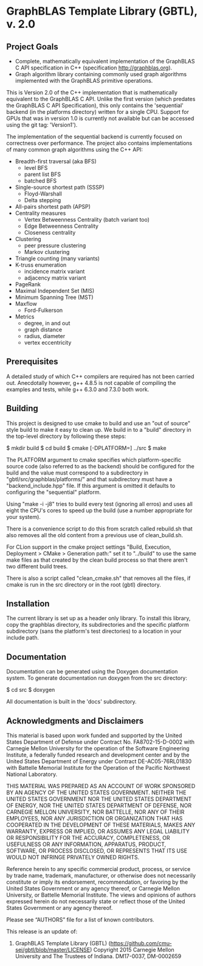 # GraphBLAS Template Library (GBTL), v. 2.0

## Project Goals

* Complete, mathematically equivalent implementation of the GraphBLAS C API
specification in C++ (specification http://graphblas.org).
* Graph algorithm library containing commonly used graph algorithms
implemented with the GraphBLAS primitive operations.

This is Version 2.0 of the C++ implementation that is mathematically
equivalent to the GraphBLAS C API.  Unlike the first version (which
predates the GraphBLAS C API Specification), this only contains the
'sequential' backend (in the platforms directory) written for a single
CPU.  Support for GPUs that was in version 1.0 is currently not
available but can be accessed using the git tag: 'Version1').

The implementation of the sequential backend is currently focused on
correctness over performance.  The project also contains implementations of
many common graph algorithms using the C++ API:

* Breadth-first traversal (aka BFS)
  * level BFS
  * parent list BFS
  * batched BFS
* Single-source shortest path (SSSP)
  * Floyd-Warshall
  * Delta stepping
* All-pairs shortest path (APSP)
* Centrality measures
  * Vertex Betweenness Centrality (batch variant too)
  * Edge Betweenness Centrality
  * Closeness centrality
* Clustering
  * peer pressure clustering
  * Markov clustering
* Triangle counting (many variants)
* K-truss enumeration
  * incidence matrix variant
  * adjacency matrix variant
* PageRank
* Maximal Independent Set (MIS)
* Minimum Spanning Tree (MST)
* Maxflow
  * Ford-Fulkerson
* Metrics
  * degree, in and out
  * graph distance
  * radius, diameter
  * vertex eccentricity

## Prerequisites

A detailed study of which C++ compilers are required has not been carried
out.  Anecdotally however, g++ 4.8.5 is not capable of compiling the
examples and tests, while g++ 6.3.0 and 7.3.0 both work.

## Building

This project is designed to use cmake to build and use an "out of
source" style build to make it easy to clean up. We build in to a
"build" directory in the top-level directory by following these steps:

$ mkdir build
$ cd build
$ cmake [-DPLATFORM=<backend>] ../src
$ make

The PLATFORM argument to cmake specifies which platform-specific source
code (also referred to as the backend) should be configured for the build
and the value must correspond to a subdirectory in
"gbtl/src/graphblas/platforms/" and that subdirectory must have a
"backend_include.hpp" file.  If this argument is omitted it defaults to
configuring the "sequential" platform.

Using "make -i -j8" tries to build every test (ignoring all erros) and
uses all eight the CPU's cores to speed up the build (use a number
appropriate for your system).

There is a convenience script to do this from scratch called
rebuild.sh that also removes all the old content from a previous use
of clean_build.sh.

For CLion support in the cmake project settings "Build, Execution,
Deployment > CMake > Generation path:" set it to "../build" to use the
same make files as that created by the clean build process so that
there aren't two different build trees.

There is also a script called "clean_cmake.sh" that removes all the
files, if cmake is run in the src directory or in the root (gbtl)
directory.


## Installation

The current library is set up as a header only library.  To install this
library, copy the graphblas directory, its subdirectories and the
specific platform subdirectory (sans the platform's test directories) to
a location in your include path.

## Documentation

Documentation can be generated using the Doxygen documentation system.  To
generate documentation run doxygen from the src directory:

$ cd src
$ doxygen

All documentation is built in the 'docs' subdirectory.

## Acknowledgments and Disclaimers

This material is based upon work funded and supported by the United
States Department of Defense under Contract No. FA8702-15-D-0002 with
Carnegie Mellon University for the operation of the Software
Engineering Institute, a federally funded research and development
center and by the United States Department of Energy under Contract
DE-AC05-76RL01830 with Battelle Memorial Institute for the Operation
of the Pacific Northwest National Laboratory.

THIS MATERIAL WAS PREPARED AS AN ACCOUNT OF WORK SPONSORED BY AN
AGENCY OF THE UNITED STATES GOVERNMENT.  NEITHER THE UNITED STATES
GOVERNMENT NOR THE UNITED STATES DEPARTMENT OF ENERGY, NOR THE UNITED
STATES DEPARTMENT OF DEFENSE, NOR CARNEGIE MELLON UNIVERSITY, NOR
BATTELLE, NOR ANY OF THEIR EMPLOYEES, NOR ANY JURISDICTION OR
ORGANIZATION THAT HAS COOPERATED IN THE DEVELOPMENT OF THESE
MATERIALS, MAKES ANY WARRANTY, EXPRESS OR IMPLIED, OR ASSUMES ANY
LEGAL LIABILITY OR RESPONSIBILITY FOR THE ACCURACY, COMPLETENESS, OR
USEFULNESS OR ANY INFORMATION, APPARATUS, PRODUCT, SOFTWARE, OR
PROCESS DISCLOSED, OR REPRESENTS THAT ITS USE WOULD NOT INFRINGE
PRIVATELY OWNED RIGHTS.

Reference herein to any specific commercial product, process, or
service by trade name, trademark, manufacturer, or otherwise does not
necessarily constitute or imply its endorsement, recommendation, or
favoring by the United States Government or any agency thereof, or
Carnegie Mellon University, or Battelle Memorial Institute. The views
and opinions of authors expressed herein do not necessarily state or
reflect those of the United States Government or any agency thereof.

Please see “AUTHORS” file for a list of known contributors.

This release is an update of:

1. GraphBLAS Template Library (GBTL)
(https://github.com/cmu-sei/gbtl/blob/master/LICENSE) Copyright 2015
Carnegie Mellon University and The Trustees of Indiana. DM17-0037,
DM-0002659
